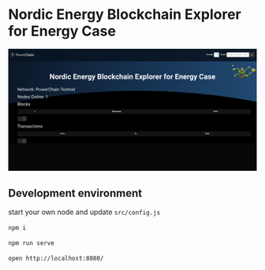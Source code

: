 Nordic Energy Blockchain Explorer for Energy Case
=====================================

![Landing Page](docs/screenshot1.png)


Development environment
-----------------------

start your own node and update `src/config.js`

`npm i`

`npm run serve`

`open http://localhost:8080/`
